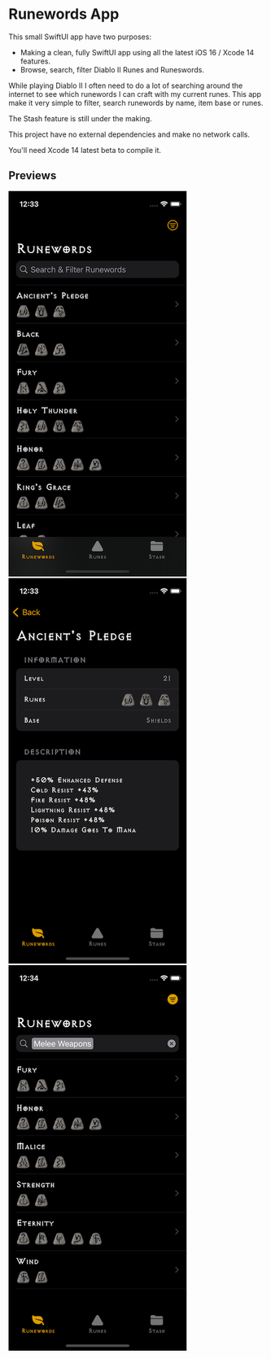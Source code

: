 # Runewords App

This small SwiftUI app have two purposes:

* Making a clean, fully SwiftUI app using all the latest iOS 16 / Xcode 14 features.
* Browse, search, filter Diablo II Runes and Runeswords.

While playing Diablo II I often need to do a lot of searching around the internet to see which runewords I can craft with my current runes. This app make it very simple to filter, search runewords by name, item base or runes.

The Stash feature is still under the making.

This project have no external dependencies and make no network calls.

You'll need Xcode 14 latest beta to compile it.

## Previews

![Screenshot](Images/image1.png?)
![Screenshot](Images/image2.png?)
![Screenshot](Images/image3.png?)
